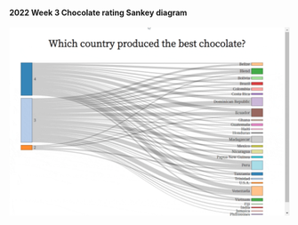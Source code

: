 #### 2022 Week 3 Chocolate rating Sankey diagram
![chocolate rating sankey diagram](2022week3-Sankey.gif)
